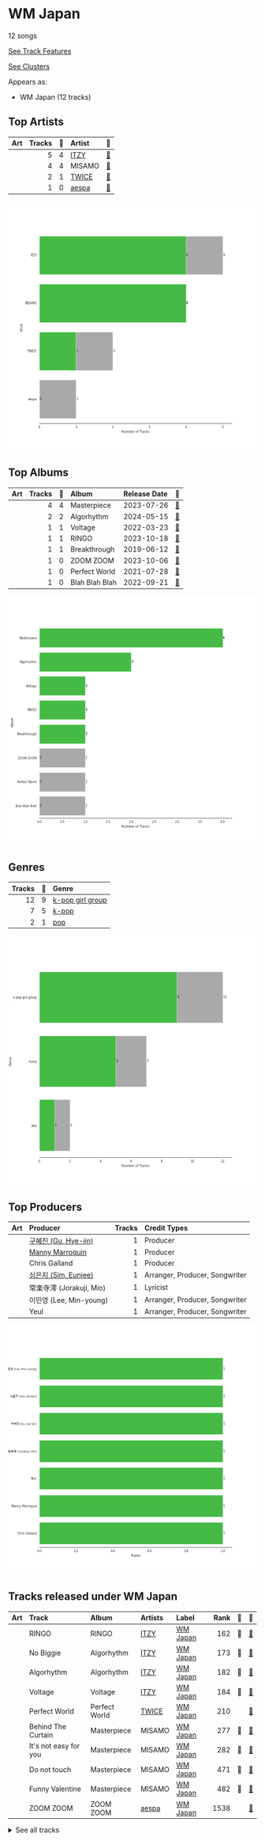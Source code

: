 # WM Japan

12 songs

[See Track Features](audio_features.md)

[See Clusters](clusters/overview.md)

Appears as:
- WM Japan (12 tracks)

## Top Artists

| Art | Tracks | 💚 | Artist | 🔗 |
|:---|---:|---:|:---|:---|
| <img src="https://i.scdn.co/image/ab6761610000e5ebb0e2700dbc17b43328038f7a" alt="" width="50" /> | 5 | 4 | [ITZY](../../artists/itzy/overview.md) | [🔗](https://open.spotify.com/artist/2KC9Qb60EaY0kW4eH68vr3) |
| <img src="https://i.scdn.co/image/ab6761610000e5ebdd834bb7e70b6c23c0d33909" alt="" width="50" /> | 4 | 4 | MISAMO | [🔗](https://open.spotify.com/artist/0IwZVmMMGE7nNXS7vN9SIo) |
| <img src="https://i.scdn.co/image/ab6761610000e5eb0c6952f39ba680489149a54c" alt="" width="50" /> | 2 | 1 | [TWICE](../../artists/twice/overview.md) | [🔗](https://open.spotify.com/artist/7n2Ycct7Beij7Dj7meI4X0) |
| <img src="https://i.scdn.co/image/ab6761610000e5eb573935eb61a1897aeb43c531" alt="" width="50" /> | 1 | 0 | [aespa](../../artists/aespa/overview.md) | [🔗](https://open.spotify.com/artist/6YVMFz59CuY7ngCxTxjpxE) |

![Bar chart of top 4 artists](../../images/labels/wm_japan/artists.png)

## Top Albums

| Art | Tracks | 💚 | Album | Release Date | 🔗 |
|:---|---:|---:|:---|:---|:---|
| <img src="https://i.scdn.co/image/ab67616d0000b2735babc6b49ac8a93fc5fc464a" alt="" width="50" /> | 4 | 4 | Masterpiece | 2023-07-26 | [🔗](https://open.spotify.com/album/3qmO83vO1SsdmP1Y0ljhSQ) |
| <img src="https://i.scdn.co/image/ab67616d0000b27323a426c84e07e245fd609d84" alt="" width="50" /> | 2 | 2 | Algorhythm | 2024-05-15 | [🔗](https://open.spotify.com/album/7ji7zKkvRlYOsu3ehctQRx) |
| <img src="https://i.scdn.co/image/ab67616d0000b273682903728c049526580f0363" alt="" width="50" /> | 1 | 1 | Voltage | 2022-03-23 | [🔗](https://open.spotify.com/album/3MXVqfk9VG3B757nLlow0D) |
| <img src="https://i.scdn.co/image/ab67616d0000b273bc615fe0e1b49a5283c47075" alt="" width="50" /> | 1 | 1 | RINGO | 2023-10-18 | [🔗](https://open.spotify.com/album/1kRAzoCTDLqwU6nX2I2Nmc) |
| <img src="https://i.scdn.co/image/ab67616d0000b273f091c9841ed6033937fdb7e5" alt="" width="50" /> | 1 | 1 | Breakthrough | 2019-06-12 | [🔗](https://open.spotify.com/album/7LWfEiSeue9BXPbUOH34q6) |
| <img src="https://i.scdn.co/image/ab67616d0000b2736614547a357c82ffa855000d" alt="" width="50" /> | 1 | 0 | ZOOM ZOOM | 2023-10-06 | [🔗](https://open.spotify.com/album/1A6g2ZDdb7ggiiTXUbEuMP) |
| <img src="https://i.scdn.co/image/ab67616d0000b273579e945923463492cb43a5ce" alt="" width="50" /> | 1 | 0 | Perfect World | 2021-07-28 | [🔗](https://open.spotify.com/album/17rk8h2IU4wwSFXw9j2uR6) |
| <img src="https://i.scdn.co/image/ab67616d0000b273afa3ff83579d3450ad73eaf8" alt="" width="50" /> | 1 | 0 | Blah Blah Blah | 2022-09-21 | [🔗](https://open.spotify.com/album/0KaoPehrtwhjQfae6XMd7B) |

![Bar chart of top 8 albums](../../images/labels/wm_japan/albums.png)

## Genres

| Tracks | 💚 | Genre |
|---:|---:|:---|
| 12 | 9 | [k-pop girl group](../../genres/k-pop_girl_group/overview.md) |
| 7 | 5 | [k-pop](../../genres/k-pop/overview.md) |
| 2 | 1 | [pop](../../genres/pop/overview.md) |

![Bar chart of top 3 genres](../../images/labels/wm_japan/genres.png)

## Top Producers

| Art | Producer | Tracks | Credit Types |
|:---|:---|---:|:---|
| | [구혜진 (Gu, Hye-jin)](../../producers/구혜진_(gu,_hye-jin)/overview.md) | 1 | Producer |
| | [Manny Marroquin](../../producers/manny_marroquin/overview.md) | 1 | Producer |
| | Chris Galland | 1 | Producer |
| | [심은지 (Sim, Eunjee)](../../producers/심은지_(sim,_eunjee)/overview.md) | 1 | Arranger, Producer, Songwriter |
| | 常楽寺澪 (Jorakuji, Mio) | 1 | Lyricist |
| | 이민영 (Lee, Min-young) | 1 | Arranger, Producer, Songwriter |
| | Yeul | 1 | Arranger, Producer, Songwriter |

![Bar chart of top 7 producers](../../images/labels/wm_japan/producers.png)
## Tracks released under WM Japan

| Art | Track | Album | Artists | Label | Rank | 💚 | 🔗 |
|:---|:---|:---|:---|:---|---:|:---|:---|
| <img src="https://i.scdn.co/image/ab67616d0000b273bc615fe0e1b49a5283c47075" alt="" width="50" /> | RINGO | RINGO | [ITZY](../../artists/itzy/overview.md) | [WM Japan](.) | 162 | 💚 | [🔗](https://open.spotify.com/track/2zRz0XfYEtsHuVfrM8KaOP) |
| <img src="https://i.scdn.co/image/ab67616d0000b27323a426c84e07e245fd609d84" alt="" width="50" /> | No Biggie | Algorhythm | [ITZY](../../artists/itzy/overview.md) | [WM Japan](.) | 173 | 💚 | [🔗](https://open.spotify.com/track/6ysaQMOAn1JNU0ab9IPtyP) |
| <img src="https://i.scdn.co/image/ab67616d0000b27323a426c84e07e245fd609d84" alt="" width="50" /> | Algorhythm | Algorhythm | [ITZY](../../artists/itzy/overview.md) | [WM Japan](.) | 182 | 💚 | [🔗](https://open.spotify.com/track/47tYRja2sNmaF0tFFY3D2a) |
| <img src="https://i.scdn.co/image/ab67616d0000b273682903728c049526580f0363" alt="" width="50" /> | Voltage | Voltage | [ITZY](../../artists/itzy/overview.md) | [WM Japan](.) | 184 | 💚 | [🔗](https://open.spotify.com/track/7e65OAe9L0xWPSHDiahjQe) |
| <img src="https://i.scdn.co/image/ab67616d0000b273579e945923463492cb43a5ce" alt="" width="50" /> | Perfect World | Perfect World | [TWICE](../../artists/twice/overview.md) | [WM Japan](.) | 210 | | [🔗](https://open.spotify.com/track/0iuZMy88H6vxDA2oaJNhJg) |
| <img src="https://i.scdn.co/image/ab67616d0000b2735babc6b49ac8a93fc5fc464a" alt="" width="50" /> | Behind The Curtain | Masterpiece | MISAMO | [WM Japan](.) | 277 | 💚 | [🔗](https://open.spotify.com/track/14nturKxV48wR3lbknehiu) |
| <img src="https://i.scdn.co/image/ab67616d0000b2735babc6b49ac8a93fc5fc464a" alt="" width="50" /> | It's not easy for you | Masterpiece | MISAMO | [WM Japan](.) | 282 | 💚 | [🔗](https://open.spotify.com/track/1qNk7XPTbyuO4bsDl0T6nN) |
| <img src="https://i.scdn.co/image/ab67616d0000b2735babc6b49ac8a93fc5fc464a" alt="" width="50" /> | Do not touch | Masterpiece | MISAMO | [WM Japan](.) | 471 | 💚 | [🔗](https://open.spotify.com/track/5gq7xM6eI16osBO2U581NL) |
| <img src="https://i.scdn.co/image/ab67616d0000b2735babc6b49ac8a93fc5fc464a" alt="" width="50" /> | Funny Valentine | Masterpiece | MISAMO | [WM Japan](.) | 482 | 💚 | [🔗](https://open.spotify.com/track/4xtgQGbQnII1buKgl5fguT) |
| <img src="https://i.scdn.co/image/ab67616d0000b2736614547a357c82ffa855000d" alt="" width="50" /> | ZOOM ZOOM | ZOOM ZOOM | [aespa](../../artists/aespa/overview.md) | [WM Japan](.) | 1538 | | [🔗](https://open.spotify.com/track/3DZwsHxTYjCcMUTcSkATPl) |


<details>
<summary>See all tracks</summary>

| Art | Track | Album | Artists | Label | Rank | 💚 | 🔗 |
|:---|:---|:---|:---|:---|---:|:---|:---|
| <img src="https://i.scdn.co/image/ab67616d0000b273f091c9841ed6033937fdb7e5" alt="" width="50" /> | Breakthrough | Breakthrough | [TWICE](../../artists/twice/overview.md) | [WM Japan](.) | 1989 | 💚 | [🔗](https://open.spotify.com/track/5COO2JgOmHIJ2jsXFwflz8) |
| <img src="https://i.scdn.co/image/ab67616d0000b273afa3ff83579d3450ad73eaf8" alt="" width="50" /> | Blah Blah Blah | Blah Blah Blah | [ITZY](../../artists/itzy/overview.md) | [WM Japan](.) | 2160 | | [🔗](https://open.spotify.com/track/5wOWpaKW92jhcm8pBOlrdR) |

</details>

